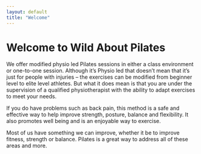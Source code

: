 ```yaml
---
layout: default
title: "Welcome"
---
```

# Welcome to Wild About Pilates

We offer modified physio led Pilates sessions in either a class environment or one-to-one session.  Although it’s Physio led that doesn’t mean that it’s just for people with injuries – the exercises can be modified from beginner level to elite level athletes. But what it does mean is that you are under the supervision of a qualified physiotherapist with the ability to adapt exercises to meet your needs.

If you do have problems such as back pain, this method is a safe and effective way to help improve strength, posture, balance and flexibility. It also promotes well being and is an enjoyable way to exercise.

Most of us have something we can improve, whether it be to improve fitness, strength or balance. Pilates is a great way to address all of these areas and more.
